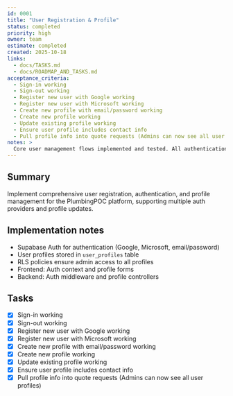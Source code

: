 ```yaml
---
id: 0001
title: "User Registration & Profile"
status: completed
priority: high
owner: team
estimate: completed
created: 2025-10-18
links:
  - docs/TASKS.md
  - docs/ROADMAP_AND_TASKS.md
acceptance_criteria:
  - Sign-in working
  - Sign-out working
  - Register new user with Google working
  - Register new user with Microsoft working
  - Create new profile with email/password working
  - Create new profile working
  - Update existing profile working
  - Ensure user profile includes contact info
  - Pull profile info into quote requests (Admins can now see all user profiles)
notes: >
  Core user management flows implemented and tested. All authentication methods working via Supabase Auth.
---
```

## Summary
Implement comprehensive user registration, authentication, and profile management for the PlumbingPOC platform, supporting multiple auth providers and profile updates.

## Implementation notes
- Supabase Auth for authentication (Google, Microsoft, email/password)
- User profiles stored in `user_profiles` table
- RLS policies ensure admin access to all profiles
- Frontend: Auth context and profile forms
- Backend: Auth middleware and profile controllers

## Tasks
- [x] Sign-in working
- [x] Sign-out working
- [x] Register new user with Google working
- [x] Register new user with Microsoft working
- [x] Create new profile with email/password working
- [x] Create new profile working
- [x] Update existing profile working
- [x] Ensure user profile includes contact info
- [x] Pull profile info into quote requests (Admins can now see all user profiles)
